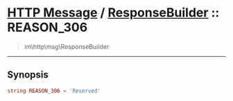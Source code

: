 # [HTTP Message](http.md) / [ResponseBuilder](http-ResponseBuilder.md) :: REASON_306
 > im\http\msg\ResponseBuilder
____

## Synopsis
```php
string REASON_306 = 'Reserved'
```

